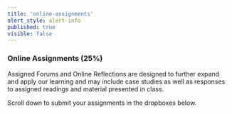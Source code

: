 ```yaml
---
title: 'online-assignments'
alert_style: alert-info
published: true
visible: false
---
```


### Online Assignments (25%)

Assigned Forums and Online Reflections are designed to further expand and apply our learning and may include case studies as well as responses to assigned readings and material presented in class.

Scroll down to submit your assignments in the dropboxes below.
